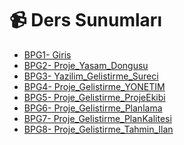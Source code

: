 # 📹 Ders Sunumları

<!--YPackage.YGitbookIntegration-tarafından-otomatik-oluşturulmuştur-->

- [BPG1- Giris](BPG1-%20Giris.pdf)
- [BPG2- Proje_Yasam_Dongusu](BPG2-%20Proje_Yasam_Dongusu.pdf)
- [BPG3- Yazilim_Gelistirme_Sureci](BPG3-%20Yazilim_Gelistirme_Sureci.pdf)
- [BPG4- Proje_Gelistirme_YONETIM](BPG4-%20Proje_Gelistirme_YONETIM.pdf)
- [BPG5- Proje_Gelistirme_ProjeEkibi](BPG5-%20Proje_Gelistirme_ProjeEkibi.pdf)
- [BPG6- Proje_Gelistirme_Planlama ](BPG6-%20Proje_Gelistirme_Planlama%20.pdf)
- [BPG7- Proje_Gelistirme_PlanKalitesi](BPG7-%20Proje_Gelistirme_PlanKalitesi.pdf)
- [BPG8- Proje_Gelistirme_Tahmin_Ilan](BPG8-%20Proje_Gelistirme_Tahmin_Ilan.pdf)

<!--YPackage.YGitbookIntegration-tarafından-otomatik-oluşturulmuştur-->
